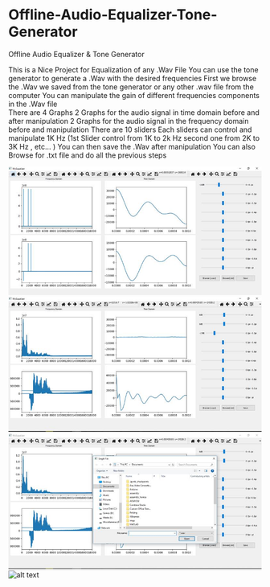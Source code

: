 # Offline-Audio-Equalizer-Tone-Generator
Offline Audio Equalizer &amp; Tone Generator

This is a Nice Project for Equalization of any .Wav File
You can use the tone generator to generate a .Wav  with the desired frequencies 
First we browse the .Wav we saved from the tone generator or any other .wav file from the computer
You can manipulate the gain of different frequencies components in the .Wav file  
There are 4 Graphs 
2 Graphs for the audio signal in time domain before and after manipulation
2 Graphs for the audio signal in the frequency domain before and manipulation
There are 10 sliders Each sliders can control and manipulate 1K Hz (1st Slider control from 1K to 2k Hz second one from 2K to 3K Hz , etc... )
You can then save  the  .Wav after manipulation
You can also Browse for .txt file and do all the previous steps

![alt text](https://github.com/hananabilabd/Offline-Audio-Equalizer-Tone-Generator/blob/master/1.jpg)
![alt text](https://github.com/hananabilabd/Offline-Audio-Equalizer-Tone-Generator/blob/master/2.jpg)
![alt text](https://github.com/hananabilabd/Offline-Audio-Equalizer-Tone-Generator/blob/master/3.jpg)
![alt text](https://github.com/hananabilabd/Offline-Audio-Equalizer-Tone-Generator/blob/master/4.jpg)
